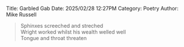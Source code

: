 Title: Garbled Gab
Date: 2025/02/28 12:27PM
Category: Poetry
Author: Mike Russell

> Sphinxes screeched and streched<br>
Wright worked whilst his wealth welled well<br>
Tongue and throat threaten
